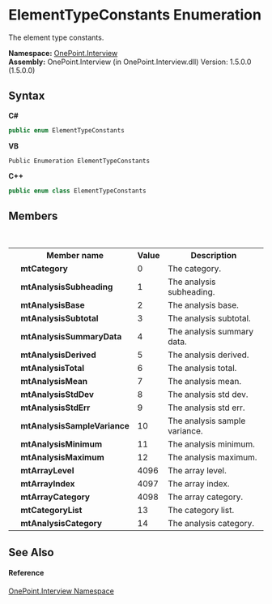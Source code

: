 # ElementTypeConstants Enumeration
 

The element type constants.

**Namespace:**&nbsp;<a href="N_OnePoint_Interview">OnePoint.Interview</a><br />**Assembly:**&nbsp;OnePoint.Interview (in OnePoint.Interview.dll) Version: 1.5.0.0 (1.5.0.0)

## Syntax

**C#**<br />
``` C#
public enum ElementTypeConstants
```

**VB**<br />
``` VB
Public Enumeration ElementTypeConstants
```

**C++**<br />
``` C++
public enum class ElementTypeConstants
```


## Members
&nbsp;<table><tr><th></th><th>Member name</th><th>Value</th><th>Description</th></tr><tr><td /><td target="F:OnePoint.Interview.ElementTypeConstants.mtCategory">**mtCategory**</td><td>0</td><td>The category.</td></tr><tr><td /><td target="F:OnePoint.Interview.ElementTypeConstants.mtAnalysisSubheading">**mtAnalysisSubheading**</td><td>1</td><td>The analysis subheading.</td></tr><tr><td /><td target="F:OnePoint.Interview.ElementTypeConstants.mtAnalysisBase">**mtAnalysisBase**</td><td>2</td><td>The analysis base.</td></tr><tr><td /><td target="F:OnePoint.Interview.ElementTypeConstants.mtAnalysisSubtotal">**mtAnalysisSubtotal**</td><td>3</td><td>The analysis subtotal.</td></tr><tr><td /><td target="F:OnePoint.Interview.ElementTypeConstants.mtAnalysisSummaryData">**mtAnalysisSummaryData**</td><td>4</td><td>The analysis summary data.</td></tr><tr><td /><td target="F:OnePoint.Interview.ElementTypeConstants.mtAnalysisDerived">**mtAnalysisDerived**</td><td>5</td><td>The analysis derived.</td></tr><tr><td /><td target="F:OnePoint.Interview.ElementTypeConstants.mtAnalysisTotal">**mtAnalysisTotal**</td><td>6</td><td>The analysis total.</td></tr><tr><td /><td target="F:OnePoint.Interview.ElementTypeConstants.mtAnalysisMean">**mtAnalysisMean**</td><td>7</td><td>The analysis mean.</td></tr><tr><td /><td target="F:OnePoint.Interview.ElementTypeConstants.mtAnalysisStdDev">**mtAnalysisStdDev**</td><td>8</td><td>The analysis std dev.</td></tr><tr><td /><td target="F:OnePoint.Interview.ElementTypeConstants.mtAnalysisStdErr">**mtAnalysisStdErr**</td><td>9</td><td>The analysis std err.</td></tr><tr><td /><td target="F:OnePoint.Interview.ElementTypeConstants.mtAnalysisSampleVariance">**mtAnalysisSampleVariance**</td><td>10</td><td>The analysis sample variance.</td></tr><tr><td /><td target="F:OnePoint.Interview.ElementTypeConstants.mtAnalysisMinimum">**mtAnalysisMinimum**</td><td>11</td><td>The analysis minimum.</td></tr><tr><td /><td target="F:OnePoint.Interview.ElementTypeConstants.mtAnalysisMaximum">**mtAnalysisMaximum**</td><td>12</td><td>The analysis maximum.</td></tr><tr><td /><td target="F:OnePoint.Interview.ElementTypeConstants.mtArrayLevel">**mtArrayLevel**</td><td>4096</td><td>The array level.</td></tr><tr><td /><td target="F:OnePoint.Interview.ElementTypeConstants.mtArrayIndex">**mtArrayIndex**</td><td>4097</td><td>The array index.</td></tr><tr><td /><td target="F:OnePoint.Interview.ElementTypeConstants.mtArrayCategory">**mtArrayCategory**</td><td>4098</td><td>The array category.</td></tr><tr><td /><td target="F:OnePoint.Interview.ElementTypeConstants.mtCategoryList">**mtCategoryList**</td><td>13</td><td>The category list.</td></tr><tr><td /><td target="F:OnePoint.Interview.ElementTypeConstants.mtAnalysisCategory">**mtAnalysisCategory**</td><td>14</td><td>The analysis category.</td></tr></table>

## See Also


#### Reference
<a href="N_OnePoint_Interview">OnePoint.Interview Namespace</a><br />